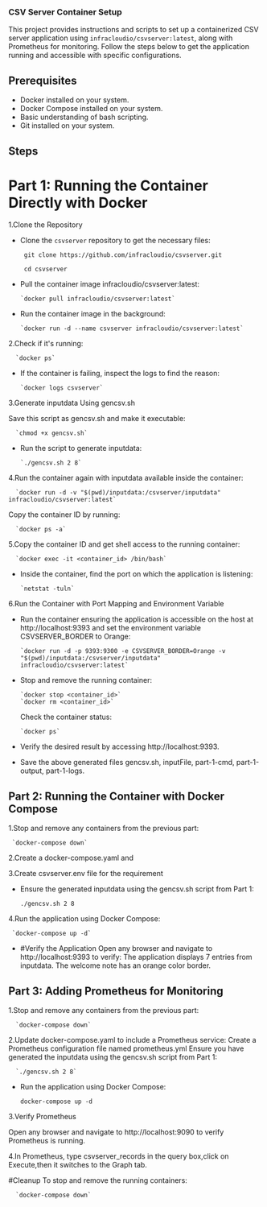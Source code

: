 
### CSV Server Container Setup

This project provides instructions and scripts to set up a containerized CSV server application using `infracloudio/csvserver:latest`, along with Prometheus for monitoring. Follow the steps below to get the application running and accessible with specific configurations.

## Prerequisites

- Docker installed on your system.
- Docker Compose installed on your system.
- Basic understanding of bash scripting.
- Git installed on your system.

## Steps

# Part 1: Running the Container Directly with Docker

1.Clone the Repository

- Clone the `csvserver` repository to get the necessary files:

       git clone https://github.com/infracloudio/csvserver.git

       cd csvserver

- Pull the container image infracloudio/csvserver:latest:

      `docker pull infracloudio/csvserver:latest`

- Run the container image in the background:


      `docker run -d --name csvserver infracloudio/csvserver:latest`

2.Check if it's running:

      `docker ps`

- If the container is failing, inspect the logs to find the reason:


      `docker logs csvserver`

3.Generate inputdata Using gencsv.sh

  Save this script as gencsv.sh and make it executable:

      `chmod +x gencsv.sh`

- Run the script to generate inputdata:


      `./gencsv.sh 2 8`

4.Run the container again with inputdata available inside the container:

      `docker run -d -v "$(pwd)/inputdata:/csvserver/inputdata" infracloudio/csvserver:latest`

   Copy the container ID by running:


      `docker ps -a`

5.Copy the container ID and get shell access to the running container:

      `docker exec -it <container_id> /bin/bash`

- Inside the container, find the port on which the application is listening:

      `netstat -tuln`

6.Run the Container with Port Mapping and Environment Variable

- Run the container ensuring the application is accessible on the host at http://localhost:9393 and set the environment variable CSVSERVER_BORDER to Orange:


      `docker run -d -p 9393:9300 -e CSVSERVER_BORDER=Orange -v "$(pwd)/inputdata:/csvserver/inputdata" infracloudio/csvserver:latest`

- Stop and remove the running container:


      `docker stop <container_id>`
      `docker rm <container_id>`

  Check the container status:

      `docker ps`

- Verify the desired result by accessing http://localhost:9393.


- Save the above generated files gencsv.sh, inputFile, part-1-cmd, part-1-output, part-1-logs.


## Part 2: Running the Container with Docker Compose

1.Stop and remove any containers from the previous part:

     `docker-compose down`

2.Create a docker-compose.yaml and

3.Create csvserver.env file for the requirement

- Ensure the generated inputdata using the gencsv.sh script from Part 1:


    `./gencsv.sh 2 8`

4.Run the application using Docker Compose:


     `docker-compose up -d`

- #Verify the Application
   Open any browser and navigate to http://localhost:9393 to verify:
   The application displays 7 entries from inputdata.
   The welcome note has an orange color border.



## Part 3: Adding Prometheus for Monitoring

1.Stop and remove any containers from the previous part:
    
      `docker-compose down`

2.Update docker-compose.yaml to include a Prometheus service:
   Create a Prometheus configuration file named prometheus.yml
   Ensure you have generated the inputdata using the gencsv.sh script from Part 1:


      `./gencsv.sh 2 8`

 - Run the application using Docker Compose:


      `docker-compose up -d`

3.Verify Prometheus
  
   Open any browser and navigate to http://localhost:9090 to verify Prometheus is running.

4.In Prometheus, type csvserver_records in the query box,click on Execute,then it switches to the Graph tab.


 #Cleanup
  To stop and remove the running containers:
 
      `docker-compose down`






